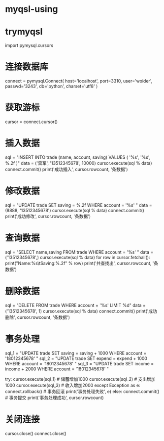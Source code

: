 # myqsl-using
# trymyqsl
import pymysql.cursors

# 连接数据库
connect = pymysql.Connect(
    host='localhost',
    port=3310,
    user='woider',
    passwd='3243',
    db='python',
    charset='utf8'
)

# 获取游标
cursor = connect.cursor()

# 插入数据
sql = "INSERT INTO trade (name, account, saving) VALUES ( '%s', '%s', %.2f )"
data = ('雷军', '13512345678', 10000)
cursor.execute(sql % data)
connect.commit()
print('成功插入', cursor.rowcount, '条数据')

# 修改数据
sql = "UPDATE trade SET saving = %.2f WHERE account = '%s' "
data = (8888, '13512345678')
cursor.execute(sql % data)
connect.commit()
print('成功修改', cursor.rowcount, '条数据')

# 查询数据
sql = "SELECT name,saving FROM trade WHERE account = '%s' "
data = ('13512345678',)
cursor.execute(sql % data)
for row in cursor.fetchall():
    print("Name:%s\tSaving:%.2f" % row)
print('共查找出', cursor.rowcount, '条数据')

# 删除数据
sql = "DELETE FROM trade WHERE account = '%s' LIMIT %d"
data = ('13512345678', 1)
cursor.execute(sql % data)
connect.commit()
print('成功删除', cursor.rowcount, '条数据')

# 事务处理
sql_1 = "UPDATE trade SET saving = saving + 1000 WHERE account = '18012345678' "
sql_2 = "UPDATE trade SET expend = expend + 1000 WHERE account = '18012345678' "
sql_3 = "UPDATE trade SET income = income + 2000 WHERE account = '18012345678' "

try:
    cursor.execute(sql_1)  # 储蓄增加1000
    cursor.execute(sql_2)  # 支出增加1000
    cursor.execute(sql_3)  # 收入增加2000
except Exception as e:
    connect.rollback()  # 事务回滚
    print('事务处理失败', e)
else:
    connect.commit()  # 事务提交
    print('事务处理成功', cursor.rowcount)

# 关闭连接
cursor.close()
connect.close()
